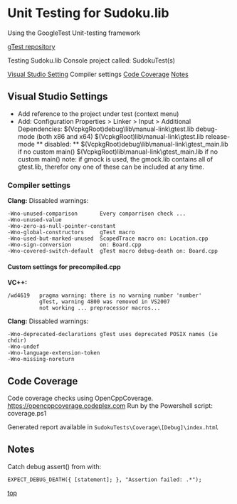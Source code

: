 <!----------------------------------------------------------------><a id="top"></a>
# Unit Testing for Sudoku.lib #
<!---------------------------------------------------------------->
Using the GoogleTest Unit-testing framework

[gTest repository](https://github.com/google/googletest/)


Testing Sudoku.lib
Console project called: SudokuTest(s)

<!-- TOC -->
[Visual Studio Setting](#vs_settings)
	Compiler settings
[Code Coverage](#cover)
[Notes](#notes)

<!----------------------------------------------------------------><a id="vs_settings"></a>
## Visual Studio Settings ##
<!---------------------------------------------------------------->
- Add reference to the project under test (context menu)
- Add: Configuration Properties > Linker > Input > Additional Dependencies:
	$(VcpkgRoot)debug\lib\manual-link\gtest.lib			debug-mode (both x86 and x64)
	$(VcpkgRoot)lib\manual-link\gtest.lib				release-mode
	** disabled: **
	$(VcpkgRoot)debug\lib\manual-link\gtest_main.lib		if no custom main()
	$(VcpkgRoot)lib\manual-link\gtest_main.lib				if no custom main()
	note: if gmock is used, the gmock.lib contains all of gtest.lib, therefor ony one of these can be included at any time.

<!--------------------------------------------------------><a id="compiler"></a>
### Compiler settings
**Clang:**
Dissabled warnings:
``````
-Wno-unused-comparison       Every comparrison check ...
-Wno-unused-value
-Wno-zero-as-null-pointer-constant
-Wno-global-constructors     gTest macro
-Wno-used-but-marked-unused  ScopedTrace macro on: Location.cpp
-Wno-sign-conversion         on: Board.cpp
-Wno-covered-switch-default  gTest macro debug-death on: Board.cpp
``````
#### Custom settings for precompiled.cpp
**VC++:**  
```
/wd4619   pragma warning: there is no warning number 'number'
          gTest, warning 4800 was removed in VS2007
		  not working ... preprocessor macros...
```
**Clang:**
Dissabled warnings:
````
-Wno-deprecated-declarations gTest uses deprecated POSIX names (ie chdir)
-Wno-undef
-Wno-language-extension-token
-Wno-missing-noreturn 
````

<!-----------------------------------------------------------><a id="cover"></a>
## Code Coverage ##
<!----------------------------------------------------------------------------->
Code coverage checks using OpenCppCoverage.
https://opencppcoverage.codeplex.com
Run by the Powershell script: coverage.ps1

Generated report available in `SudokuTests\Coverage\[Debug]\index.html`


<!----------------------------------------------------------------><a id="notes"></a>
## Notes ##
<!---------------------------------------------------------------->
Catch debug assert() from <cassert> with:

    EXPECT_DEBUG_DEATH({ [statement]; }, "Assertion failed: .*");


[top](#top)
``````
